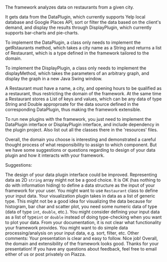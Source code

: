 The framework analyzes data on restaurants from a given city.

It gets data from the DataPlugin, which currently supports Yelp local database and Google Places API, sort or filter the data based on the client's demand, and display the results through DisplayPlugin, which currently supports bar-charts and pie-charts.

To implement the DataPlugin, a class only needs to implement the getRstaurants method, which takes a city name as a String and returns a list of Restaurant, which is a type defined in the framework tailored to the domain.

To implement the DisplayPlugin, a class only needs to implement the displayMethod, which takes the parameters of an arbitrary graph, and display the graph in a new Java Swing window.

A Restaurant must have a name, a city, and opening hours to be qualified as a restaurant, thus restricting the domain of the framework. At the same time a Restaurant stores a List of keys and values, which can be any data of type String and Double approproate for the data source defined in the corresponding DataPlugin, thus making the framework extensible.

To run new plugins with the framework, you just need to implement the DataPlugin interface or DisplayPlugin interface, and include dependency in the plugin project. Also list out all the classes there in the 'resources' files.


Overall, the domain you choose is interesting and demonstrated a careful thought process of what responsibility to assign to which component. But we have some suggestions or questions regarding to design of your data plugin and how it interacts with your framework.

Suggestions:

The design of your data plugin interface could be improved. Representing data as 2D `string` array might not be a good choice. It is OK (has nothing to do with information hiding) to define a data structure as the input of your framework for your user. You might want to use `Restaurant` class to define your input data.
Your visualization plugin takes in data as a list of generic type. This might not be a good idea for visualizing the data because for histogram, bar char and scatter plot, you need some numeric data of type (data of type `int`, `double`, etc.). You might consider defining your input data as a list of type`int` or `double` instead of doing type-checking when you want to plot your data. 
From your documentation, it is not clear what functionality your framework provides. You might want to do simple data processing/analysis on your input data, e.g. sort, filter, etc.
Other comments:
Your presentation is clear and easy to follow. Nice job!
Overall, the domain and extensibility of the framework looks good. Thanks for your presentation! If you have any questions about feedback, feel free to email either of us or post privately on Piazza.
